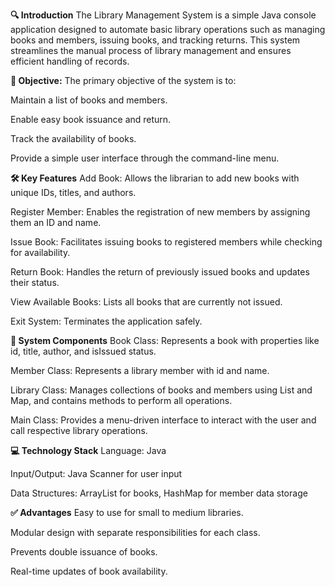 **🔍 Introduction**
The Library Management System is a simple Java console application designed to automate basic library operations such as managing books and members, issuing books, and tracking returns. This system streamlines the manual process of library management and ensures efficient handling of records.

**🎯 Objective:**
The primary objective of the system is to:

Maintain a list of books and members.

Enable easy book issuance and return.

Track the availability of books.

Provide a simple user interface through the command-line menu.

**🛠️ Key Features**
Add Book: Allows the librarian to add new books with unique IDs, titles, and authors.

Register Member: Enables the registration of new members by assigning them an ID and name.

Issue Book: Facilitates issuing books to registered members while checking for availability.

Return Book: Handles the return of previously issued books and updates their status.

View Available Books: Lists all books that are currently not issued.

Exit System: Terminates the application safely.

**🧱 System Components**
Book Class: Represents a book with properties like id, title, author, and isIssued status.

Member Class: Represents a library member with id and name.

Library Class: Manages collections of books and members using List and Map, and contains methods to perform all operations.

Main Class: Provides a menu-driven interface to interact with the user and call respective library operations.

**💻 Technology Stack**
Language: Java

Input/Output: Java Scanner for user input

Data Structures: ArrayList for books, HashMap for member data storage

**✅ Advantages**
Easy to use for small to medium libraries.

Modular design with separate responsibilities for each class.

Prevents double issuance of books.

Real-time updates of book availability.

